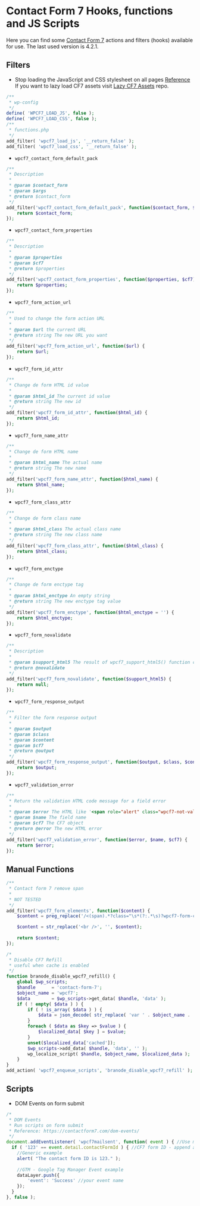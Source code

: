 # Contact Form 7 Hooks, functions and JS Scripts

Here you can find some [Contact Form 7](https://wordpress.org/plugins/contact-form-7/) actions and filters (hooks) available for use. The last used version is 4.2.1.

## Filters

- Stop loading the JavaScript and CSS stylesheet on all pages [Reference](https://contactform7.com/loading-javascript-and-stylesheet-only-when-it-is-necessary/)
If you want to lazy load CF7 assets visit [Lazy CF7 Assets](https://github.com/luizlopescom/lazy-cf7-assets) repo.

```php
/**
 * wp-config
 */
define( 'WPCF7_LOAD_JS', false );
define( 'WPCF7_LOAD_CSS', false );
/**
 * functions.php
 */
add_filter( 'wpcf7_load_js', '__return_false' );
add_filter( 'wpcf7_load_css', '__return_false' );
```

- `wpcf7_contact_form_default_pack`

```php
/**
 * Description
 *
 * @param $contact_form
 * @param $args
 * @return $contact_form
 */
add_filter('wpcf7_contact_form_default_pack', function($contact_form, $args) {
    return $contact_form;
});
```

- `wpcf7_contact_form_properties`

```php
/**
 * Description
 *
 * @param $properties
 * @param $cf7
 * @return $properties
 */
add_filter('wpcf7_contact_form_properties', function($properties, $cf7) {
    return $properties;
});
```

- `wpcf7_form_action_url`

```php
/**
 * Used to change the form action URL
 *
 * @param $url the current URL
 * @return string The new URL you want
 */
add_filter('wpcf7_form_action_url', function($url) {
    return $url;
});
```

- `wpcf7_form_id_attr`

```php
/**
 * Change de form HTML id value
 *
 * @param $html_id The current id value
 * @return string The new id
 */
add_filter('wpcf7_form_id_attr', function($html_id) {
    return $html_id;
});
```

- `wpcf7_form_name_attr`

```php
/**
 * Change de form HTML name
 *
 * @param $html_name The actual name
 * @return string The new name
 */
add_filter('wpcf7_form_name_attr', function($html_name) {
    return $html_name;
});
```

- `wpcf7_form_class_attr`

```php
/**
 * Change de form class name
 *
 * @param $html_class The actual class name
 * @return string The new class name
 */
add_filter('wpcf7_form_class_attr', function($html_class) {
    return $html_class;
});
```

- `wpcf7_form_enctype`

```php
/**
 * Change de form enctype tag
 *
 * @param $html_enctype An empty string
 * @return string The new enctype tag value
 */
add_filter('wpcf7_form_enctype', function($html_enctype = '') {
    return $html_enctype;
});
```

- `wpcf7_form_novalidate`

```php
/**
 * Description
 *
 * @param $support_html5 The result of wpcf7_support_html5() function call
 * @return @novalidate
 */
add_filter('wpcf7_form_novalidate', function($support_html5) {
    return null;
});
```

- `wpcf7_form_response_output`

```php
/**
 * Filter the form response output
 *
 * @param $output 
 * @param $class 
 * @param $content 
 * @param $cf7 
 * @return @output
 */
add_filter('wpcf7_form_response_output', function($output, $class, $content, $cf7) {
    return $output;
});
```

- `wpcf7_validation_error`

```php
/**
 * Return the validation HTML code message for a field error
 *
 * @param $error The HTML like '<span role="alert" class="wpcf7-not-valid-tip">%s</span>
 * @param $name The field name
 * @param $cf7 The CF7 object
 * @return @error The new HTML error
 */
add_filter('wpcf7_validation_error', function($error, $name, $cf7) {
    return $error;
});
```

## Manual Functions

```php
/**
 * Contact form 7 remove span
 *
 * NOT TESTED
 */
add_filter('wpcf7_form_elements', function($content) {
    $content = preg_replace('/<(span).*?class="\s*(?:.*\s)?wpcf7-form-control-wrap(?:\s[^"]+)?\s*"[^\>]*>(.*)<\/\1>/i', '\2', $content);

    $content = str_replace('<br />', '', $content);
        
    return $content;
});
```

```php
/*
 * Disable CF7 Refill
 * useful when cache is enabled
 */
function branode_disable_wpcf7_refill() {
	global $wp_scripts;
	$handle      = 'contact-form-7';
	$object_name = 'wpcf7';
	$data        = $wp_scripts->get_data( $handle, 'data' );
	if ( ! empty( $data ) ) {
		if ( ! is_array( $data ) ) {
			$data = json_decode( str_replace( 'var ' . $object_name . ' = ', '', substr( $data, 0, - 1 ) ), true );
		}
		foreach ( $data as $key => $value ) {
			$localized_data[ $key ] = $value;
		}
		unset($localized_data['cached']);
		$wp_scripts->add_data( $handle, 'data', '' );
		wp_localize_script( $handle, $object_name, $localized_data );
	}
}
add_action( 'wpcf7_enqueue_scripts', 'branode_disable_wpcf7_refill' );
```

## Scripts

- DOM Events on form submit

```javascript
/*
 * DOM Events
 * Run scripts on form submit
 * Reference: https://contactform7.com/dom-events/
 */
document.addEventListener( 'wpcf7mailsent', function( event ) { //Use mailsent instead of submit to prevent false positives
  if ( '123' == event.detail.contactFormId ) { //CF7 form ID - append as many forms as you need changing the ID
	//Generic example
	alert( "The contact form ID is 123." );
	
	//GTM - Google Tag Manager Event example
	dataLayer.push({
		'event': 'Success' //your event name
	});
  }
}, false );
```
